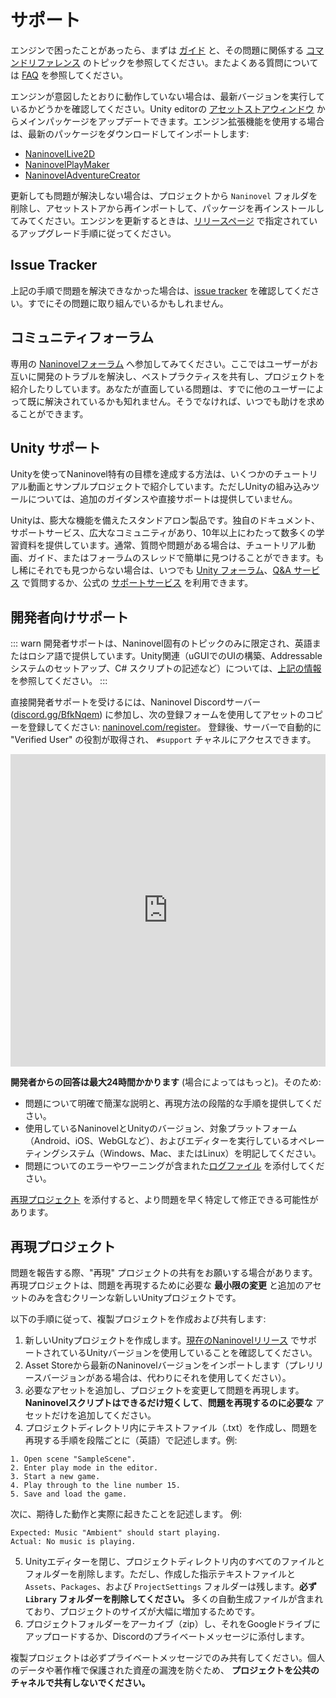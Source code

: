 # サポート

エンジンで困ったことがあったら、まずは [ガイド](/ja/guide/) と、その問題に関係する [コマンドリファレンス](/ja/api/) のトピックを参照してください。またよくある質問については [FAQ](/ja/faq/) を参照してください。

エンジンが意図したとおりに動作していない場合は、最新バージョンを実行しているかどうかを確認してください。Unity editorの [アセットストアウィンドウ](https://docs.unity3d.com/Manual/AssetStore.html) からメインパッケージをアップデートできます。エンジン拡張機能を使用する場合は、最新のパッケージをダウンロードしてインポートします:

- [NaninovelLive2D](https://github.com/Naninovel/Live2D/raw/master/NaninovelLive2D.unitypackage)
- [NaninovelPlayMaker](https://github.com/Naninovel/PlayMaker/raw/master/NaninovelPlayMaker.unitypackage)
- [NaninovelAdventureCreator](https://github.com/Naninovel/AdventureCreator/raw/master/NaninovelAdventureCreator.unitypackage)

更新しても問題が解決しない場合は、プロジェクトから `Naninovel` フォルダを削除し、アセットストアから再インポートして、パッケージを再インストールしてみてください。エンジンを更新するときは、[リリースページ](https://github.com/Naninovel/Documentation/releases) で指定されているアップグレード手順に従ってください。

## Issue Tracker

上記の手順で問題を解決できなかった場合は、[issue tracker](https://github.com/Naninovel/Documentation/issues?q=is%3Aissue+label%3Abug) を確認してください。すでにその問題に取り組んでいるかもしれません。

## コミュニティフォーラム

専用の [Naninovelフォーラム](https://forum.naninovel.com) へ参加してみてください。ここではユーザーがお互いに開発のトラブルを解決し、ベストプラクティスを共有し、プロジェクトを紹介したりしています。あなたが直面している問題は、すでに他のユーザーによって既に解決されているかも知れません。そうでなければ、いつでも助けを求めることができます。

## Unity サポート

Unityを使ってNaninovel特有の目標を達成する方法は、いくつかのチュートリアル動画とサンプルプロジェクトで紹介しています。ただしUnityの組み込みツールについては、追加のガイダンスや直接サポートは提供していません。

Unityは、膨大な機能を備えたスタンドアロン製品です。独自のドキュメント、サポートサービス、広大なコミュニティがあり、10年以上にわたって数多くの学習資料を提供しています。通常、質問や問題がある場合は、チュートリアル動画、ガイド、またはフォーラムのスレッドで簡単に見つけることができます。もし稀にそれでも見つからない場合は、いつでも [Unity フォーラム](https://forum.unity.com)、[Q&A サービス](https://answers.unity.com/questions/ask.html) で質問するか、公式の [サポートサービス](https://unity.com/support-services) を利用できます。

## 開発者向けサポート

::: warn
開発者サポートは、Naninovel固有のトピックのみに限定され、英語またはロシア語で提供しています。Unity関連（uGUIでのUIの構築、Addressableシステムのセットアップ、C# スクリプトの記述など）については、[上記の情報](/ja/support/#unity-サポート)を参照してください。
:::

直接開発者サポートを受けるには、Naninovel Discordサーバー([discord.gg/BfkNqem](https://discord.gg/BfkNqem)) に参加し、次の登録フォームを使用してアセットのコピーを登録してください: [naninovel.com/register](https://naninovel.com/register/)。 登録後、サーバーで自動的に "Verified User" の役割が取得され、 `#support` チャネルにアクセスできます。

<iframe src="https://discordapp.com/widget?id=545676116871086080&theme=dark" width="100%" height="500" allowtransparency="true" frameborder="0"></iframe>

**開発者からの回答は最大24時間かかります** (場合によってはもっと)。そのため:
 - 問題について明確で簡潔な説明と、再現方法の段階的な手順を提供してください。
 - 使用しているNaninovelとUnityのバージョン、対象プラットフォーム（Android、iOS、WebGLなど）、およびエディターを実行しているオペレーティングシステム（Windows、Mac、またはLinux）を明記してください。
 - 問題についてのエラーやワーニングが含まれた[ログファイル](https://docs.unity3d.com/Manual/LogFiles.html) を添付してください。

[再現プロジェクト](/ja/support/#再現プロジェクト) を添付すると、より問題を早く特定して修正できる可能性があります。

## 再現プロジェクト

問題を報告する際、"再現" プロジェクトの共有をお願いする場合があります。再現プロジェクトは、問題を再現するために必要な **最小限の変更** と追加のアセットのみを含むクリーンな新しいUnityプロジェクトです。

以下の手順に従って、複製プロジェクトを作成および共有します:

1. 新しいUnityプロジェクトを作成します。[現在のNaninovelリリース](https://github.com/Naninovel/Documentation/releases) でサポートされているUnityバージョンを使用していることを確認してください。
2. Asset Storeから最新のNaninovelバージョンをインポートします（プレリリースバージョンがある場合は、代わりにそれを使用してください）。
3. 必要なアセットを追加し、プロジェクトを変更して問題を再現します。**Naninovelスクリプトはできるだけ短くして**、**問題を再現するのに必要な** アセットだけを追加してください。
4. プロジェクトディレクトリ内にテキストファイル（.txt）を作成し、問題を再現する手順を段階ごとに（英語）で記述します。例:

```
1. Open scene "SampleScene".
2. Enter play mode in the editor.
3. Start a new game.
4. Play through to the line number 15.
5. Save and load the game.
```

次に、期待した動作と実際に起きたことを記述します。 例:

```
Expected: Music "Ambient" should start playing.
Actual: No music is playing.
```

5. Unityエディターを閉じ、プロジェクトディレクトリ内のすべてのファイルとフォルダーを削除します。ただし、作成した指示テキストファイルと `Assets`、`Packages`、および `ProjectSettings` フォルダーは残します。**必ず `Library` フォルダーを削除してください。** 多くの自動生成ファイルが含まれており、プロジェクトのサイズが大幅に増加するためです。
6. プロジェクトフォルダーをアーカイブ（zip）し、それをGoogleドライブにアップロードするか、Discordのプライベートメッセージに添付します。

複製プロジェクトは必ずプライベートメッセージでのみ共有してください。個人のデータや著作権で保護された資産の漏洩を防ぐため、 **プロジェクトを公共のチャネルで共有しないでください。**

